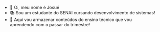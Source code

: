 - 👋 Oi, meu nome é Josué
- 📚 Sou um estudante do SENAI cursando desenvolvimento de sistemas!
- 👀 Aqui vou armazenar conteúdos do ensino técnico que vou aprendendo com o passar do trimestre!


<!---
Aguete/Aguete is a ✨ special ✨ repository because its `README.md` (this file) appears on your GitHub profile.
You can click the Preview link to take a look at your changes.
--->
